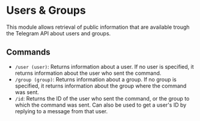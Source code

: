# Users & Groups

This module allows retrieval of public information that are available trough the Telegram API about users and groups.

## Commands

- `/user (user)`: Returns information about a user. If no user is specified, it returns information about the user who sent the command.
- `/group (group)`: Returns information about a group. If no group is specified, it returns information about the group where the command was sent.
- `/id`: Returns the ID of the user who sent the command, or the group to which the command was sent. Can also be used to get a user's ID by replying to a message from that user.
